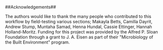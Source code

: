 ##Acknowledgements##

The authors would like to thank the many people who contributed to this workflow by field-testing various sections;  Makayla Betts, Camilla Dayrit, Andrew Stump, Muntaha Samad, Henna Hundal, Cassie Ettinger, Hannah Holland-Moritz.  Funding for this project was provided by the Alfred P. Sloan Foundation through a grant to J. A. Eisen as part of their "Microbiology of the Built Environment" program.